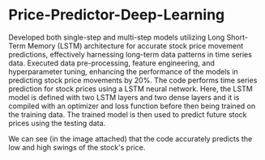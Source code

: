 # Price-Predictor-Deep-Learning
Developed both single-step and multi-step models utilizing Long Short-Term Memory (LSTM) architecture for accurate stock price movement predictions, effectively harnessing long-term data patterns in time series data. Executed data pre-processing, feature engineering, and hyperparameter tuning, enhancing the performance of the models in predicting stock price movements by 20%. 
The code performs time series prediction for stock prices using a LSTM neural network.
Here, the LSTM model is defined with two LSTM layers and two dense layers and it is compiled with an optimizer and loss function before then being trained on the training data. The trained model is then used to predict future stock prices using the testing data. 

We can see (in the image attached) that the code accurately predicts the low and high swings of the stock's price.
